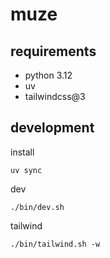 # muze

## requirements

- python 3.12
- uv
- tailwindcss@3

## development

install

```
uv sync
```

dev

```
./bin/dev.sh
```

tailwind

```
./bin/tailwind.sh -w
```